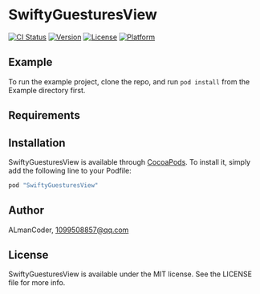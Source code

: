 # SwiftyGuesturesView

[![CI Status](http://img.shields.io/travis/ALmanCoder/SwiftyGuesturesView.svg?style=flat)](https://travis-ci.org/ALmanCoder/SwiftyGuesturesView)
[![Version](https://img.shields.io/cocoapods/v/SwiftyGuesturesView.svg?style=flat)](http://cocoapods.org/pods/SwiftyGuesturesView)
[![License](https://img.shields.io/cocoapods/l/SwiftyGuesturesView.svg?style=flat)](http://cocoapods.org/pods/SwiftyGuesturesView)
[![Platform](https://img.shields.io/cocoapods/p/SwiftyGuesturesView.svg?style=flat)](http://cocoapods.org/pods/SwiftyGuesturesView)

## Example

To run the example project, clone the repo, and run `pod install` from the Example directory first.

## Requirements

## Installation

SwiftyGuesturesView is available through [CocoaPods](http://cocoapods.org). To install
it, simply add the following line to your Podfile:

```ruby
pod "SwiftyGuesturesView"
```

## Author

ALmanCoder, 1099508857@qq.com

## License

SwiftyGuesturesView is available under the MIT license. See the LICENSE file for more info.
